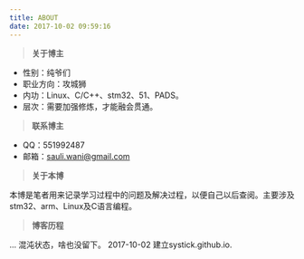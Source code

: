 ```yaml
---
title: ABOUT
date: 2017-10-02 09:59:16
---
```

> **关于博主**

- 性别：纯爷们
- 职业方向：攻城狮
- 内功：Linux、C/C++、stm32、51、PADS。
- 层次：需要加强修炼，才能融会贯通。

> **联系博主**   

- QQ：551992487
- 邮箱：<a href="mailto:sauli.wani@gmail.com ">sauli.wani@gmail.com</a>

> **关于本博**   

本博是笔者用来记录学习过程中的问题及解决过程，以便自己以后查阅。主要涉及stm32、arm、Linux及C语言编程。

> **博客历程**

   ... 	   混沌状态，啥也没留下。
2017-10-02 建立systick.github.io.